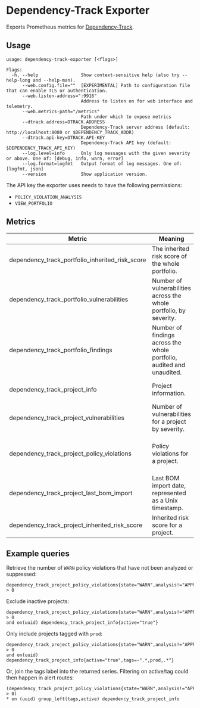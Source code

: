 # Dependency-Track Exporter

Exports Prometheus metrics for [Dependency-Track](https://dependencytrack.org/).

## Usage

```
usage: dependency-track-exporter [<flags>]

Flags:
  -h, --help                Show context-sensitive help (also try --help-long and --help-man).
      --web.config.file=""  [EXPERIMENTAL] Path to configuration file that can enable TLS or authentication.
      --web.listen-address=":9916"
                            Address to listen on for web interface and telemetry.
      --web.metrics-path="/metrics"
                            Path under which to expose metrics
      --dtrack.address=DTRACK.ADDRESS
                            Dependency-Track server address (default: http://localhost:8080 or $DEPENDENCY_TRACK_ADDR)
      --dtrack.api-key=DTRACK.API-KEY
                            Dependency-Track API key (default: $DEPENDENCY_TRACK_API_KEY)
      --log.level=info      Only log messages with the given severity or above. One of: [debug, info, warn, error]
      --log.format=logfmt   Output format of log messages. One of: [logfmt, json]
      --version             Show application version.
```

The API key the exporter uses needs to have the following permissions:
- `POLICY_VIOLATION_ANALYSIS`
- `VIEW_PORTFOLIO`

## Metrics

| Metric                                          | Meaning                                                               | Labels                                           |
| ----------------------------------------------- | --------------------------------------------------------------------- | ------------------------------------------------ |
| dependency_track_portfolio_inherited_risk_score | The inherited risk score of the whole portfolio.                      |                                                  |
| dependency_track_portfolio_vulnerabilities      | Number of vulnerabilities across the whole portfolio, by severity.    | severity                                         |
| dependency_track_portfolio_findings             | Number of findings across the whole portfolio, audited and unaudited. | audited                                          |
| dependency_track_project_info                   | Project information.                                                  | uuid, name, version, active, tags                |
| dependency_track_project_vulnerabilities        | Number of vulnerabilities for a project by severity.                  | uuid, name, version, severity                    |
| dependency_track_project_policy_violations      | Policy violations for a project.                                      | uuid, name, version, state, analysis, suppressed |
| dependency_track_project_last_bom_import        | Last BOM import date, represented as a Unix timestamp.                | uuid, name, version                              |
| dependency_track_project_inherited_risk_score   | Inherited risk score for a project.                                   | uuid, name, version                              |

## Example queries

Retrieve the number of `WARN` policy violations that have not been analyzed or
suppressed:

```
dependency_track_project_policy_violations{state="WARN",analysis!="APPROVED",analysis!="REJECTED",suppressed="false"} > 0
```

Exclude inactive projects:

```
dependency_track_project_policy_violations{state="WARN",analysis!="APPROVED",analysis!="REJECTED",suppressed="false"} > 0
and on(uuid) dependency_track_project_info{active="true"}
```

Only include projects tagged with `prod`:

```
dependency_track_project_policy_violations{state="WARN",analysis!="APPROVED",analysis!="REJECTED",suppressed="false"} > 0
and on(uuid) dependency_track_project_info{active="true",tags=~".*,prod,.*"}
```

Or, join the tags label into the returned series. Filtering on active/tag could
then happen in alert routes:

```
(dependency_track_project_policy_violations{state="WARN",analysis!="APPROVED",analysis!="REJECTED",suppressed="false"} > 0)
* on (uuid) group_left(tags,active) dependency_track_project_info
```
